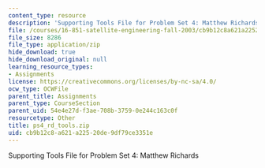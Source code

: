 ```yaml
---
content_type: resource
description: 'Supporting Tools File for Problem Set 4: Matthew Richards'
file: /courses/16-851-satellite-engineering-fall-2003/cb9b12c8a621a22520de9df79ce3351e_ps4_rd_tools.zip
file_size: 8286
file_type: application/zip
hide_download: true
hide_download_original: null
learning_resource_types:
- Assignments
license: https://creativecommons.org/licenses/by-nc-sa/4.0/
ocw_type: OCWFile
parent_title: Assignments
parent_type: CourseSection
parent_uid: 54e4e27d-f3ae-708b-3759-0e244c163c0f
resourcetype: Other
title: ps4_rd_tools.zip
uid: cb9b12c8-a621-a225-20de-9df79ce3351e
---
```

Supporting Tools File for Problem Set 4: Matthew Richards